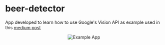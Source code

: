 # beer-detector
App developed to learn how to use Google's Vision API as example used in this [medium post](https://medium.com/p/a313b6c97a59/)

<p align="center">
  <img src="https://raw.githubusercontent.com/zurche/simple-calc/master/img/simple_calc_banner.png" alt="Example App"/>
</p>

